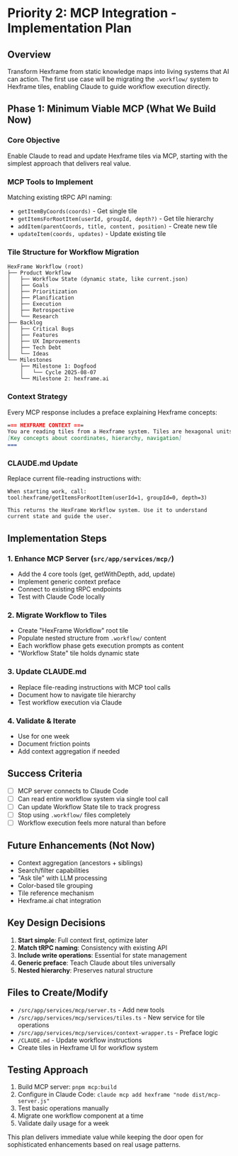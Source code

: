 # Priority 2: MCP Integration - Implementation Plan

## Overview
Transform Hexframe from static knowledge maps into living systems that AI can action. The first use case will be migrating the `.workflow/` system to Hexframe tiles, enabling Claude to guide workflow execution directly.

## Phase 1: Minimum Viable MCP (What We Build Now)

### Core Objective
Enable Claude to read and update Hexframe tiles via MCP, starting with the simplest approach that delivers real value.

### MCP Tools to Implement
Matching existing tRPC API naming:
- `getItemByCoords(coords)` - Get single tile
- `getItemsForRootItem(userId, groupId, depth?)` - Get tile hierarchy  
- `addItem(parentCoords, title, content, position)` - Create new tile
- `updateItem(coords, updates)` - Update existing tile

### Tile Structure for Workflow Migration
```
HexFrame Workflow (root)
├── Product Workflow
│   ├── Workflow State (dynamic state, like current.json)
│   ├── Goals
│   ├── Prioritization
│   ├── Planification
│   ├── Execution
│   ├── Retrospective
│   └── Research
├── Backlog
│   ├── Critical Bugs
│   ├── Features
│   ├── UX Improvements
│   ├── Tech Debt
│   └── Ideas
└── Milestones
    ├── Milestone 1: Dogfood
    │   └── Cycle 2025-08-07
    └── Milestone 2: hexframe.ai
```

### Context Strategy
Every MCP response includes a preface explaining Hexframe concepts:
```markdown
=== HEXFRAME CONTEXT ===
You are reading tiles from a Hexframe system. Tiles are hexagonal units of knowledge organized hierarchically.
[Key concepts about coordinates, hierarchy, navigation]
===
```

### CLAUDE.md Update
Replace current file-reading instructions with:
```
When starting work, call:
tool:hexframe/getItemsForRootItem(userId=1, groupId=0, depth=3)

This returns the HexFrame Workflow system. Use it to understand current state and guide the user.
```

## Implementation Steps

### 1. Enhance MCP Server (`src/app/services/mcp/`)
- Add the 4 core tools (get, getWithDepth, add, update)
- Implement generic context preface
- Connect to existing tRPC endpoints
- Test with Claude Code locally

### 2. Migrate Workflow to Tiles
- Create "HexFrame Workflow" root tile
- Populate nested structure from `.workflow/` content
- Each workflow phase gets execution prompts as content
- "Workflow State" tile holds dynamic state

### 3. Update CLAUDE.md
- Replace file-reading instructions with MCP tool calls
- Document how to navigate tile hierarchy
- Test workflow execution via Claude

### 4. Validate & Iterate
- Use for one week
- Document friction points
- Add context aggregation if needed

## Success Criteria
- [ ] MCP server connects to Claude Code
- [ ] Can read entire workflow system via single tool call
- [ ] Can update Workflow State tile to track progress
- [ ] Stop using `.workflow/` files completely
- [ ] Workflow execution feels more natural than before

## Future Enhancements (Not Now)
- Context aggregation (ancestors + siblings)
- Search/filter capabilities
- "Ask tile" with LLM processing
- Color-based tile grouping
- Tile reference mechanism
- Hexframe.ai chat integration

## Key Design Decisions
1. **Start simple**: Full context first, optimize later
2. **Match tRPC naming**: Consistency with existing API
3. **Include write operations**: Essential for state management
4. **Generic preface**: Teach Claude about tiles universally
5. **Nested hierarchy**: Preserves natural structure

## Files to Create/Modify
- `/src/app/services/mcp/server.ts` - Add new tools
- `/src/app/services/mcp/services/tiles.ts` - New service for tile operations
- `/src/app/services/mcp/services/context-wrapper.ts` - Preface logic
- `/CLAUDE.md` - Update workflow instructions
- Create tiles in Hexframe UI for workflow system

## Testing Approach
1. Build MCP server: `pnpm mcp:build`
2. Configure in Claude Code: `claude mcp add hexframe "node dist/mcp-server.js"`
3. Test basic operations manually
4. Migrate one workflow component at a time
5. Validate daily usage for a week

This plan delivers immediate value while keeping the door open for sophisticated enhancements based on real usage patterns.
